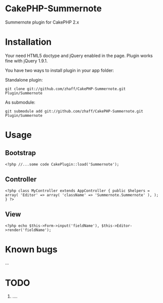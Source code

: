 CakePHP-Summernote
====================

Summernote plugin for CakePHP 2.x

Installation
============

Your need HTML5 doctype and jQuery enabled in the page. Plugin works fine with jQuery 1.9.1.

You have two ways to install plugin in your app folder:

Standalone plugin:

`git clone git://github.com/zhaff/CakePHP-Summernote.git Plugin/Summernote`

As submodule:

`git submodule add git://github.com/zhaff/CakePHP-Summernote.git Plugin/Summernote`

Usage
=====

Bootstrap
---------
`<?php
//...some code
CakePlugin::load('Summernote');`


Controller
----------
`<?php
class MyController extends AppController
{
    public $helpers = array(
		'Editor' => array(
			'className' => 'Summernote.Summernote'
		),
	);
}
?>
`

View
----
`<?php
    echo $this->Form->input('fieldName'),
         $this->Editor->render('fieldName');
`

Known bugs
==========

...

TODO
====

1. ....


